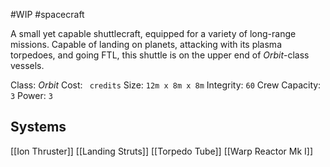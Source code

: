 #WIP #spacecraft

A small yet capable shuttlecraft, equipped for a variety of long-range missions. Capable of landing on planets, attacking with its plasma torpedoes, and going FTL, this shuttle is on the upper end of *Orbit*-class vessels.

Class: *Orbit*
Cost: ` credits`
Size: `12m x 8m x 8m`
Integrity: `60`
Crew Capacity: `3`
Power: `3`

## Systems

[[Ion Thruster]]
[[Landing Struts]]
[[Torpedo Tube]]
[[Warp Reactor Mk I]]